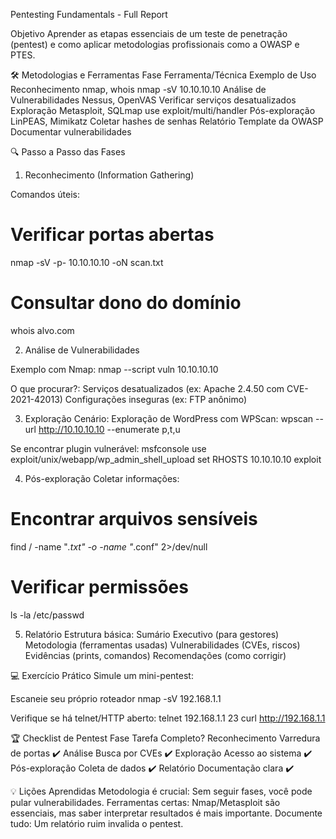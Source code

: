 Pentesting Fundamentals - Full Report

Objetivo
Aprender as etapas essenciais de um teste de penetração (pentest) e como aplicar metodologias profissionais como a OWASP e PTES.

🛠️ Metodologias e Ferramentas
Fase				Ferramenta/Técnica	Exemplo de Uso
Reconhecimento			nmap, whois		nmap -sV 10.10.10.10
Análise de Vulnerabilidades	Nessus, OpenVAS		Verificar serviços desatualizados
Exploração			Metasploit, SQLmap	use exploit/multi/handler
Pós-exploração			LinPEAS, Mimikatz	Coletar hashes de senhas
Relatório			Template da OWASP	Documentar vulnerabilidades


🔍 Passo a Passo das Fases
1. Reconhecimento (Information Gathering)

Comandos úteis:
# Verificar portas abertas
nmap -sV -p- 10.10.10.10 -oN scan.txt

# Consultar dono do domínio
whois alvo.com


2. Análise de Vulnerabilidades

Exemplo com Nmap:
nmap --script vuln 10.10.10.10


O que procurar?:
Serviços desatualizados (ex: Apache 2.4.50 com CVE-2021-42013)
Configurações inseguras (ex: FTP anônimo)

3. Exploração
Cenário: Exploração de WordPress com WPScan:
wpscan --url http://10.10.10.10 --enumerate p,t,u

Se encontrar plugin vulnerável:
msfconsole
use exploit/unix/webapp/wp_admin_shell_upload
set RHOSTS 10.10.10.10
exploit

4. Pós-exploração
Coletar informações:
# Encontrar arquivos sensíveis
find / -name "*.txt" -o -name "*.conf" 2>/dev/null

# Verificar permissões
ls -la /etc/passwd


5. Relatório
Estrutura básica:
Sumário Executivo (para gestores)
Metodologia (ferramentas usadas)
Vulnerabilidades (CVEs, riscos)
Evidências (prints, comandos)
Recomendações (como corrigir)

💻 Exercício Prático
Simule um mini-pentest:

Escaneie seu próprio roteador
nmap -sV 192.168.1.1

Verifique se há telnet/HTTP aberto:
telnet 192.168.1.1 23
curl http://192.168.1.1


🏆 Checklist de Pentest
Fase			Tarefa			Completo?
Reconhecimento		Varredura de portas	✔️
Análise			Busca por CVEs		✔️
Exploração		Acesso ao sistema	✔️
Pós-exploração		Coleta de dados		✔️
Relatório		Documentação clara	✔️


💡 Lições Aprendidas
Metodologia é crucial: Sem seguir fases, você pode pular vulnerabilidades.
Ferramentas certas: Nmap/Metasploit são essenciais, mas saber interpretar resultados é mais importante.
Documente tudo: Um relatório ruim invalida o pentest.

